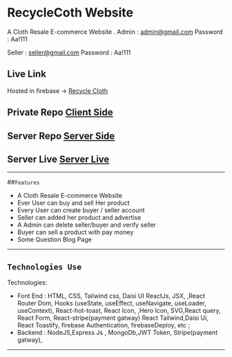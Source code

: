 # RecycleCoth Website

A Cloth Resale E-commerce  Website .
Admin : admin@gmail.com
Password : Aa!111

Seller : seller@gmail.com
Password : Aa!111


## Live Link
Hosted in firebase -> [Recycle Cloth](https://recycle-clothh.web.app//)

## Private Repo [Client Side](https://github.com/programming-hero-web-course-4/b612-used-products-resale-clients-side-rubelrana123)
## Server Repo [Server Side](https://github.com/programming-hero-web-course-4/b612-used-products-resale-server-side-rubelrana123)

## Server Live [Server Live](https://recycle-cloth-server.vercel.app/)

***

##`Features`
*  A Cloth Resale E-commerce Website
*  Ever User can buy and sell Her product
*  Every User can create buyer / seller account
*  Seller can added her product and advertise 
*  A Admin can delete seller/buyer and verify seller
*  Buyer can sell a product with pay money
*  Some  Question Blog Page
 

***

## `Technologies Use`

Technologies:
  * Font End : 
  HTML, CSS, Tailwind css, Daisi UI
  ReactJs, JSX, ,React Router Dom,  Hooks (useState, useEffect, useNavigate, useLoader, useContext), React-hot-toast, React Icon, ,Hero Icon, SVG,React query, React Form, React-stripe(payment gatway) React Tailwind,Daisi Ui,  React Toastify, firebase Authentication, firebaseDeploy, etc ; 
  * Backend :
    NodeJS,Express Js , MongoDb,JWT Token, Stripe(payment gatway), 

***